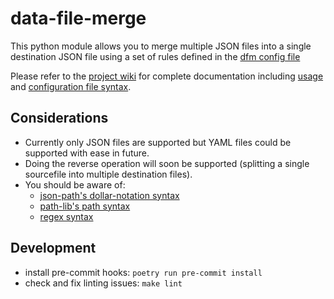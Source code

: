 # data-file-merge

This python module allows you to merge multiple JSON files into a single destination JSON file using a set of rules defined in the [dfm config file](https://github.com/ServerlessSam/data-file-merge/wiki/Configuration)

Please refer to the [project wiki](https://github.com/ServerlessSam/data-file-merge/wiki) for complete documentation including [usage](https://github.com/ServerlessSam/data-file-merge/wiki/Usage) and [configuration file syntax](https://github.com/ServerlessSam/data-file-merge/wiki/Configuration).

## Considerations

* Currently only JSON files are supported but YAML files could be supported with ease in future.
* Doing the reverse operation will soon be supported (splitting a single sourcefile into multiple destination files).
* You should be aware of:
  * [json-path's dollar-notation syntax](https://pypi.org/project/jsonpath-ng/)
  * [path-lib's path syntax](https://docs.python.org/3/library/pathlib.html)
  * [regex syntax](https://www.rexegg.com/regex-quickstart.html)

## Development

* install pre-commit hooks: ``poetry run pre-commit install``
* check and fix linting issues: ``make lint``
